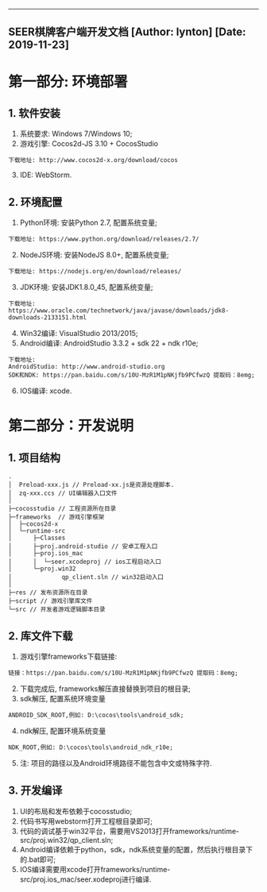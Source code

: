 ---------------------------
SEER棋牌客户端开发文档
[Author: lynton]  [Date: 2019-11-23]
---------------------------

# 第一部分: 环境部署
## 1. 软件安装
1. 系统要求: Windows 7/Windows 10;
2. 游戏引擎: Cocos2d-JS 3.10 + CocosStudio
```
下载地址: http://www.cocos2d-x.org/download/cocos
```
3. IDE: WebStorm.
## 2. 环境配置
1. Python环境: 安装Python 2.7, 配置系统变量;
```
下载地址: https://www.python.org/download/releases/2.7/
```
2. NodeJS环境: 安装NodeJS 8.0+, 配置系统变量;
```
下载地址: https://nodejs.org/en/download/releases/
```
3. JDK环境: 安装JDK1.8.0_45, 配置系统变量;
```
下载地址: https://www.oracle.com/technetwork/java/javase/downloads/jdk8-downloads-2133151.html
```
4. Win32编译: VisualStudio 2013/2015;
5. Android编译: AndroidStudio 3.3.2 + sdk 22 + ndk r10e;
```
下载地址: 
AndroidStudio: http://www.android-studio.org
SDK和NDK: https://pan.baidu.com/s/10U-MzR1M1pNKjfb9PCfwzQ 提取码：8emg;
```
6. IOS编译: xcode.
# 第二部分：开发说明
## 1. 项目结构
```
.
│  Preload-xxx.js // Preload-xx.js是资源处理脚本.
│  zq-xxx.ccs // UI编辑器入口文件
│  
├─cocosstudio // 工程资源所在目录
├─frameworks  // 游戏引擎框架
│  ├─cocos2d-x
│  └─runtime-src
│      ├─Classes
│      ├─proj.android-studio // 安卓工程入口
│      ├─proj.ios_mac 
│      │  └─seer.xcodeproj // ios工程启动入口
│      └─proj.win32
│              qp_client.sln // win32启动入口
│              
├─res // 发布资源所在目录
├─script // 游戏引擎库文件
└─src // 开发者游戏逻辑脚本目录

```
## 2. 库文件下载
1. 游戏引擎frameworks下载链接: 
```
链接：https://pan.baidu.com/s/10U-MzR1M1pNKjfb9PCfwzQ 提取码：8emg;
```
2. 下载完成后, frameworks解压直接替换到项目的根目录;
3. sdk解压, 配置系统环境变量
```
ANDROID_SDK_ROOT,例如: D:\cocos\tools\android_sdk;
```
4. ndk解压, 配置环境系统变量
```
NDK_ROOT,例如: D:\cocos\tools\android_ndk_r10e;
```
5. 注: 项目的路径以及Android环境路径不能包含中文或特殊字符.

## 3. 开发编译
1. UI的布局和发布依赖于cocosstudio;
2. 代码书写用webstorm打开工程根目录即可;
3. 代码的调试基于win32平台，需要用VS2013打开frameworks/runtime-src/proj.win32/qp_client.sln;
4. Android编译依赖于python，sdk，ndk系统变量的配置，然后执行根目录下的.bat即可;
5. IOS编译需要用xcode打开frameworks/runtime-src/proj.ios_mac/seer.xodeproj进行编译.

